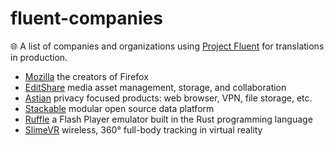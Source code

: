 # fluent-companies
🌐 A list of companies and organizations using [Project Fluent](https://projectfluent.org/) for translations in production.

* [Mozilla](https://www.mozilla.org/) the creators of Firefox
* [EditShare](https://editshare.com/) media asset management, storage, and collaboration
* [Astian](https://astian.org/) privacy focused products: web browser, VPN, file storage, etc.
* [Stackable](https://stackable.tech/) modular open source data platform
* [Ruffle](https://ruffle.rs/) a Flash Player emulator built in the Rust programming language
* [SlimeVR](https://slimevr.dev/) wireless, 360° full-body tracking in virtual reality 